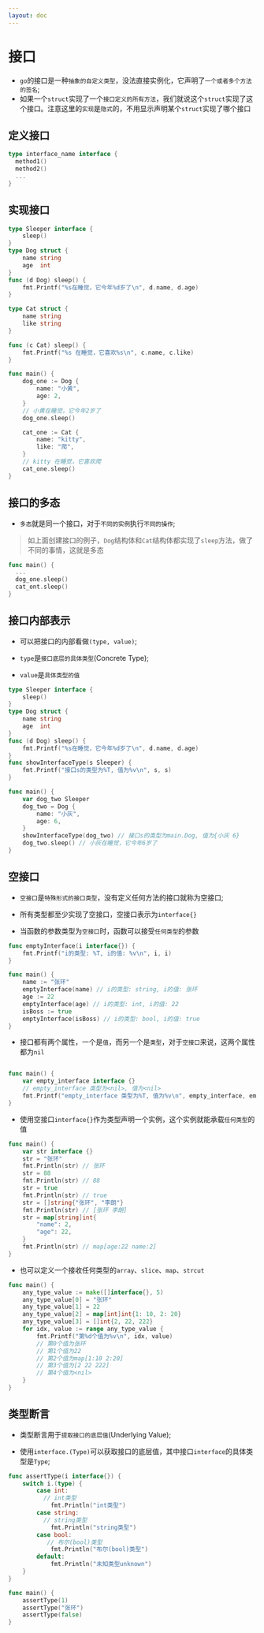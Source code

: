 ```yaml
---
layout: doc
---
```


# 接口

- `go`的接口是一种`抽象的自定义类型`，没法直接实例化，它声明了`一个或者多个方法的签名`;
- 如果一个`struct`实现了一个`接口定义的所有方法`，我们就说这个`struct`实现了这个接口。注意这里的`实现`是`隐式`的，不用显示声明某个`struct`实现了哪个接口

## 定义接口

```Go
type interface_name interface {
  method1()
  method2()
  ...
}
```

## 实现接口

```Go
type Sleeper interface {
	sleep()
}
type Dog struct {
	name string
	age  int
}
func (d Dog) sleep() {
	fmt.Printf("%s在睡觉，它今年%d岁了\n", d.name, d.age)
}

type Cat struct {
	name string
	like string
}

func (c Cat) sleep() {
	fmt.Printf("%s 在睡觉，它喜欢%s\n", c.name, c.like)
}

func main() {
	dog_one := Dog {
		name: "小黄",
		age: 2,
	}
	// 小黄在睡觉，它今年2岁了
	dog_one.sleep()

	cat_one := Cat {
		name: "kitty",
		like: "爬",
	}
	// kitty 在睡觉，它喜欢爬
	cat_one.sleep()
}
```

## 接口的多态

- `多态`就是同一个接口，对于`不同的实例`执行`不同的操作`;

> 如上面创建接口的例子，`Dog`结构体和`Cat`结构体都实现了`sleep`方法，做了不同的事情，这就是多态

```Go
func main() {
  ...
  dog_one.sleep()
  cat_ont.sleep()
}
```

## 接口内部表示

- 可以把接口的内部看做`(type, value)`;

- `type`是`接口底层的具体类型`(Concrete Type);
- `value`是`具体类型的值`

```Go
type Sleeper interface {
	sleep()
}
type Dog struct {
	name string
	age  int
}
func (d Dog) sleep() {
	fmt.Printf("%s在睡觉，它今年%d岁了\n", d.name, d.age)
}
func showInterfaceType(s Sleeper) {
	fmt.Printf("接口s的类型为%T, 值为%v\n", s, s)
}

func main() {
	var dog_two Sleeper
	dog_two = Dog {
		name: "小灰",
		age: 6,
	}
	showInterfaceType(dog_two) // 接口s的类型为main.Dog, 值为{小灰 6}
	dog_two.sleep() // 小灰在睡觉，它今年6岁了
}
```

## 空接口

- `空接口`是`特殊形式的接口类型`，没有定义任何方法的接口就称为空接口;

- 所有类型都至少实现了空接口，空接口表示为`interface{}`
- 当函数的参数类型为`空接口`时，函数可以接受`任何类型`的参数

```Go
func emptyInterface(i interface{}) {
	fmt.Printf("i的类型: %T, i的值: %v\n", i, i)
}

func main() {
	name := "张环"
	emptyInterface(name) // i的类型: string, i的值: 张环
	age := 22
	emptyInterface(age) // i的类型: int, i的值: 22
	isBoss := true
	emptyInterface(isBoss) // i的类型: bool, i的值: true
}
```

- 接口都有两个属性，一个是`值`，而另一个是`类型`，对于`空接口`来说，这两个属性都为`nil` 

```Go

func main() {
	var empty_interface interface {}
	// empty_interface 类型为<nil>, 值为<nil>
	fmt.Printf("empty_interface 类型为%T, 值为%v\n", empty_interface, empty_interface)
}
```

- 使用空接口`interface{}`作为类型声明一个实例，这个实例就能承载`任何类型`的值

```Go
func main() {
	var str interface {}
	str = "张环"
	fmt.Println(str) // 张环
	str = 88
	fmt.Println(str) // 88
	str = true
	fmt.Println(str) // true
	str = []string{"张环", "李朗"}
	fmt.Println(str) // [张环 李朗]
	str = map[string]int{
		"name": 2,
		"age": 22,
	}
	fmt.Println(str) // map[age:22 name:2]
}
```
- 也可以定义一个接收任何类型的`array`、`slice`、`map`、`strcut`

```Go
func main() {
	any_type_value := make([]interface{}, 5)
	any_type_value[0] = "张环"
	any_type_value[1] = 22
	any_type_value[2] = map[int]int{1: 10, 2: 20}
	any_type_value[3] = []int{2, 22, 222}
	for idx, value := range any_type_value {
		fmt.Printf("第%d个值为%v\n", idx, value)
	    // 第0个值为张环
	    // 第1个值为22
	    // 第2个值为map[1:10 2:20]
	    // 第3个值为[2 22 222]
	    // 第4个值为<nil>
	}
}
```
## 类型断言

- 类型断言用于`提取接口的底层值`(Underlying Value);

- 使用`interface.(Type)`可以获取接口的底层值，其中接口`interface`的具体类型是`Type`;

```Go
func assertType(i interface{}) {
	switch i.(type) {
		case int:
		  // int类型
			fmt.Println("int类型")
		case string:
		  // string类型
			fmt.Println("string类型")
		case bool:
		   // 布尔(bool)类型
			fmt.Println("布尔(bool)类型")
		default:
			fmt.Println("未知类型unknown")
	}
}

func main() {
	assertType(1)
	assertType("张环")
	assertType(false)
}
```
